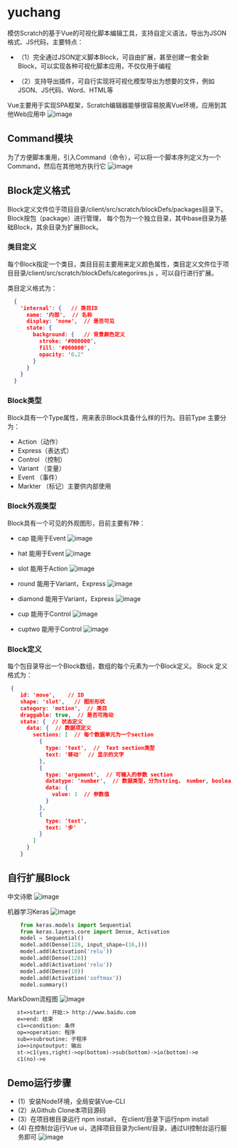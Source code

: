 # yuchang

模仿Scratch的基于Vue的可视化脚本编辑工具，支持自定义语法，导出为JSON格式、JS代码，主要特点：

+ （1）完全通过JSON定义脚本Block，可自由扩展，甚至创建一套全新Block，可以实现各种可视化脚本应用，不仅仅用于编程
  
+ （2）支持导出插件，可自行实现将可视化模型导出为想要的文件，例如JSON、JS代码、Word、HTML等

Vue主要用于实现SPA框架，Scratch编辑器能够很容易脱离Vue环境，应用到其他Web应用中
![image](https://github.com/guobinnew/yuchang/blob/master/screenshots/mainui.png)

## Command模块

为了方便脚本重用，引入Command（命令），可以将一个脚本序列定义为一个Command，然后在其他地方执行它
![image](https://github.com/guobinnew/yuchang/blob/master/screenshots/command.png)

## Block定义格式

Block定义文件位于项目目录/client/src/scratch/blockDefs/packages目录下。Block按包（package）进行管理，
每个包为一个独立目录，其中base目录为基础Block，其余目录为扩展Block。

### 类目定义

每个Block指定一个类目，类目目前主要用来定义颜色属性，类目定义文件位于项目目录/client/src/scratch/blockDefs/categorires.js
，可以自行进行扩展。

类目定义格式为：

```json
  {
    'internal': {   // 类目ID
      name: '内部',  // 名称
      display: 'none',  // 是否可见
      state: {
        background: {   // 背景颜色定义
          stroke: '#000000',
          fill: '#000000',
          opacity: '0.2'
        }
      }
    }
  }
```

### Block类型

Block具有一个Type属性，用来表示Block具备什么样的行为。目前Type 主要分为：

-  Action（动作）
-  Express（表达式）
-  Control （控制）
-  Variant （变量）
-  Event （事件）
-  Markter （标记）主要供内部使用

### Block外观类型

Block具有一个可见的外观图形，目前主要有7种：
-  cap  能用于Event
![image](https://github.com/guobinnew/yuchang/blob/master/screenshots/shape-cap.png)

-  hat   能用于Event
![image](https://github.com/guobinnew/yuchang/blob/master/screenshots/shape-hat.png)

-  slot  能用于Action
![image](https://github.com/guobinnew/yuchang/blob/master/screenshots/shape-slot.png)

-  round 能用于Variant，Express
![image](https://github.com/guobinnew/yuchang/blob/master/screenshots/shape-round.png)

-  diamond 能用于Variant，Express
![image](https://github.com/guobinnew/yuchang/blob/master/screenshots/shape-diamond.png)

-  cup 能用于Control
![image](https://github.com/guobinnew/yuchang/blob/master/screenshots/shape-cup.png)

-  cuptwo  能用于Control
![image](https://github.com/guobinnew/yuchang/blob/master/screenshots/shape-cuptwo.png)

### Block定义

每个包目录导出一个Block数组，数组的每个元素为一个Block定义。
Block 定义格式为：
```json
 {
    id: 'move',    // ID
    shape: 'slot',   // 图形形状
    category: 'motion',  // 类目
    draggable: true,  // 是否可拖动
    state: {  // 状态定义
      data: {  // 数据项定义
        sections: [  // 每个数据单元为一个section
          {
            type: 'text',  //  Text section类型
            text: '移动'  // 显示的文字
          },
          {
            type: 'argument',  // 可输入的参数 section
            datatype: 'number',  // 数据类型，分为string， number, boolean, enum
            data: {
              value: 1  // 参数值
            }
          },
          {
            type: 'text',
            text: '步'
          }
        ]
      }
    }
```

## 自行扩展Block

中文诗歌
![image](https://github.com/guobinnew/yuchang/blob/master/screenshots/chinese.png)

机器学习Keras
![image](https://github.com/guobinnew/yuchang/blob/master/screenshots/keras.png)

```python
    from keras.models import Sequential
    from keras.layers.core import Dense, Activation
    model = Sequential()
    model.add(Dense(128, input_shape=(16,)))
    model.add(Activation('relu'))
    model.add(Dense(128))
    model.add(Activation('relu'))
    model.add(Dense(10))
    model.add(Activation('softmax'))
    model.summary()
```

MarkDown流程图
![image](https://github.com/guobinnew/yuchang/blob/master/screenshots/flow.png)

 ```markdown
    st=>start: 开始:> http://www.baidu.com
    e=>end: 结束
    c1=>condition: 条件
    op=>operation: 程序
    sub=>subroutine: 子程序
    io=>inputoutput: 输出
    st->c1(yes,right)->op(bottom)->sub(bottom)->io(bottom)->e
    c1(no)->e
 ```

## Demo运行步骤

+  (1）安装Node环境，全局安装Vue-CLI
+  (2）从Github Clone本项目源码
+  (3）在项目根目录运行 npm install， 在client/目录下运行npm install
+  (4) 在控制台运行Vue ui，选择项目目录为client/目录，通过UI控制台运行服务即可
![image](https://github.com/guobinnew/yuchang/blob/master/screenshots/demo.png)
